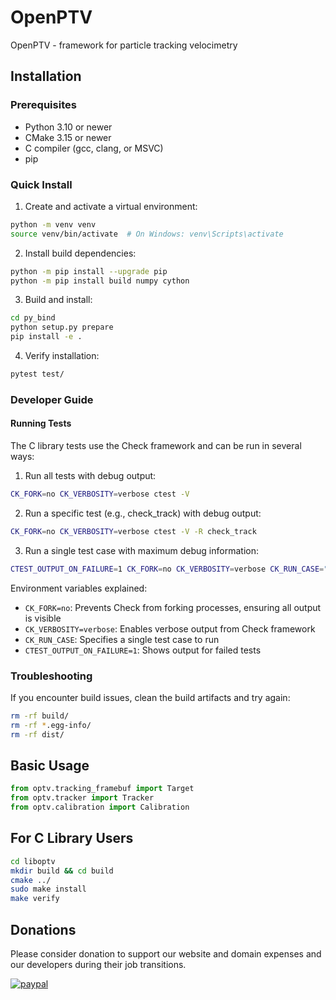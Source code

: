 # OpenPTV

OpenPTV - framework for particle tracking velocimetry

## Installation

### Prerequisites
- Python 3.10 or newer
- CMake 3.15 or newer
- C compiler (gcc, clang, or MSVC)
- pip

### Quick Install

1. Create and activate a virtual environment:
```bash
python -m venv venv
source venv/bin/activate  # On Windows: venv\Scripts\activate
```

2. Install build dependencies:
```bash
python -m pip install --upgrade pip
python -m pip install build numpy cython
```

3. Build and install:
```bash
cd py_bind
python setup.py prepare
pip install -e .
```

4. Verify installation:
```bash
pytest test/
```

### Developer Guide

#### Running Tests

The C library tests use the Check framework and can be run in several ways:

1. Run all tests with debug output:
```bash
CK_FORK=no CK_VERBOSITY=verbose ctest -V
```

2. Run a specific test (e.g., check_track) with debug output:
```bash
CK_FORK=no CK_VERBOSITY=verbose ctest -V -R check_track
```

3. Run a single test case with maximum debug information:
```bash
CTEST_OUTPUT_ON_FAILURE=1 CK_FORK=no CK_VERBOSITY=verbose CK_RUN_CASE="test_single_particle_track" ctest --output-on-failure -VV -R check_track
```

Environment variables explained:
- `CK_FORK=no`: Prevents Check from forking processes, ensuring all output is visible
- `CK_VERBOSITY=verbose`: Enables verbose output from Check framework
- `CK_RUN_CASE`: Specifies a single test case to run
- `CTEST_OUTPUT_ON_FAILURE=1`: Shows output for failed tests

### Troubleshooting

If you encounter build issues, clean the build artifacts and try again:
```bash
rm -rf build/
rm -rf *.egg-info/
rm -rf dist/
```

## Basic Usage

```python
from optv.tracking_framebuf import Target
from optv.tracker import Tracker
from optv.calibration import Calibration
```

## For C Library Users

```bash
cd liboptv
mkdir build && cd build
cmake ../
sudo make install
make verify
```

## Donations

Please consider donation to support our website and domain expenses and our developers during their job transitions.

[![paypal](https://www.paypalobjects.com/en_US/i/btn/btn_donateCC_LG.gif)](https://www.paypal.com/cgi-bin/webscr?cmd=_s-xclick&hosted_button_id=RK3FHXTCJDSWL)
